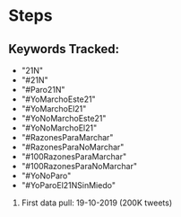 # Steps 

## Keywords Tracked:

- "21N"
- "#21N" 
- "#Paro21N"
- "#YoMarchoEste21"
- "#YoMarchoEl21"
- "#YoNoMarchoEste21"
- "#YoNoMarchoEl21"
- "#RazonesParaMarchar"
- "#RazonesParaNoMarchar"
- "#100RazonesParaMarchar" 
- "#100RazonesParaNoMarchar" 
- "#YoNoParo"
- "#YoParoEl21NSinMiedo"

1. First data pull: 19-10-2019 (200K tweets)
